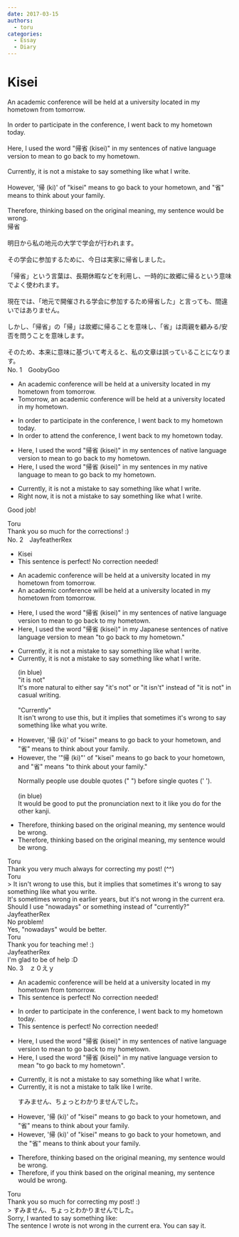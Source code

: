 ```yaml
---
date: 2017-03-15
authors:
  - toru
categories:
  - Essay
  - Diary
---
```


<h1 id="subject_show">Kisei</h1>
<div class="date" hidden>Mar 15, 2017 23:25</div>
<div id="post"><div id="body_show_ori">
An academic conference will be held at a university located in my hometown from tomorrow.<br/><br/>In order to participate in the conference, I went back to my hometown today.<br/><br/>Here, I used the word "帰省 (kisei)" in my sentences of native language version to mean to go back to my hometown.<br/><br/>Currently, it is not a mistake to say something like what I write.<br/><br/>However, '帰 (ki)' of "kisei" means to go back to your hometown, and "省" means to think about your family.<br/><br/>Therefore, thinking based on the original meaning, my sentence would be wrong.
</div></div>

<!-- more -->

<div id="post_ja"><div id="body_show_mo">
帰省<br/><br/>明日から私の地元の大学で学会が行われます。<br/><br/>その学会に参加するために、今日は実家に帰省しました。<br/><br/>「帰省」という言葉は、長期休暇などを利用し、一時的に故郷に帰るという意味でよく使われます。<br/><br/>現在では、「地元で開催される学会に参加するため帰省した」と言っても、間違いではありません。<br/><br/>しかし、「帰省」の「帰」は故郷に帰ることを意味し、「省」は両親を顧みる/安否を問うことを意味します。<br/><br/>そのため、本来に意味に基づいて考えると、私の文章は誤っていることになります。
</div></div>
<div id="block"><div class="first_name"> No. 1　<span class="just_name">GoobyGoo</span></div><div id="block2">
<ul class="correction_field">
<li class="incorrect">An academic conference will be held at a university located in my hometown from tomorrow.</li>
<li class="corrected correct">
<span class="f_red">Tomorrow</span>, an academic conference will be held at a university located in my hometown.
</li>
</ul>
<ul class="correction_field">
<li class="incorrect">In order to participate in the conference, I went back to my hometown today.</li>
<li class="corrected correct">
In order to <span class="f_red">attend </span>the conference, I went back to my hometown today.
</li>
</ul>
<ul class="correction_field">
<li class="incorrect">Here, I used the word "帰省 (kisei)" in my sentences of native language version to mean to go back to my hometown.</li>
<li class="corrected correct">
Here, I used the word "帰省 (kisei)" in my sentences <span class="f_red">in my native language</span> to mean to go back to my hometown.
</li>
</ul>
<ul class="correction_field">
<li class="incorrect">Currently, it is not a mistake to say something like what I write.</li>
<li class="corrected correct">
<span class="f_blue">Right now</span>, it is not a mistake to say something like what I write.
</li>
</ul>
<p class="comment_small">
 Good job!
</p>

</div><div class="name"><span class="just_name">Toru</span><br>
Thank you so much for the corrections! :)
</div>
</div>
<div id="block"><div class="first_name"> No. 2　<span class="just_name">JayfeatherRex</span></div><div id="block2">
<ul class="correction_field">
<li class="incorrect">Kisei</li>
<li class="corrected perfect">This sentence is perfect! No correction needed!</li>
</ul>
<ul class="correction_field">
<li class="incorrect">An academic conference will be held at a university located in my hometown from tomorrow.</li>
<li class="corrected correct">
An academic conference will be held at a university located in my hometown <span class="sline">from</span> tomorrow.
</li>
</ul>
<ul class="correction_field">
<li class="incorrect">Here, I used the word "帰省 (kisei)" in my sentences of native language version to mean to go back to my hometown.</li>
<li class="corrected correct">
Here, I used the word "帰省 (kisei)" in my <span class="f_red">Japanese </span><span class="sline">sentences of native language </span>version to mean <span class="f_red">"</span>to go back to my hometown.<span class="f_red">"</span>
</li>
</ul>
<ul class="correction_field">
<li class="incorrect">Currently, it is not a mistake to say something like what I write.</li>
<li class="corrected correct">
<span class="f_blue">Currently</span>, <span class="f_blue">it is not</span> a mistake to say something like what I write.
<p class="correction_comment">(in blue)<br/>"it is not"<br/>It's more natural to either say "it's not" or "it isn't" instead of "it is not" in casual writing.<br/><br/>"Currently"<br/>It isn't wrong to use this, but it implies that sometimes it's wrong to say something like what you write.</p>
</li>
</ul>
<ul class="correction_field">
<li class="incorrect">However, '帰 (ki)' of "kisei" means to go back to your hometown, and "省" means to think about your family.</li>
<li class="corrected correct">
However, <span class="f_red">the </span><span class="sline">'</span><span class="f_red">"</span>帰 (ki)<span class="f_red">"</span><span class="sline">' </span>of "kisei" means to go back to your hometown, and "<span class="f_blue">省</span>" means <span class="f_red">"</span>to think about your family.<span class="f_red">"</span>
<p class="correction_comment">Normally people use double quotes (" ") before single quotes (' ').<br/><br/>(in blue)<br/>It would be good to put the pronunciation next to it like you do for the other kanji.</p>
</li>
</ul>
<ul class="correction_field">
<li class="incorrect">Therefore, thinking based on the original meaning, my sentence would be wrong.</li>
<li class="corrected correct">
Therefore, <span class="sline">thinking </span>based on the original meaning, my sentence would be wrong.
</li>
</ul>
</div><div class="name"><span class="just_name">Toru</span><br>
Thank you very much always for correcting my post! (^^)
</div>
<div class="name"><span class="just_name">Toru</span><br>
&gt; It isn't wrong to use this, but it implies that sometimes it's wrong to say something like what you write.<br/>It's sometimes wrong in earlier years, but it's not wrong in the current era.<br/>Should I use "nowadays" or something instead of "currently?"
</div>
<div class="name"><span class="just_name">JayfeatherRex</span><br>
No problem!<br/>Yes, "nowadays" would be better.
</div>
<div class="name"><span class="just_name">Toru</span><br>
Thank you for teaching me! :)
</div>
<div class="name"><span class="just_name">JayfeatherRex</span><br>
I'm glad to be of help :D
</div>
</div>
<div id="block"><div class="first_name"> No. 3　<span class="just_name">ｚ０えｙ</span></div><div id="block2">
<ul class="correction_field">
<li class="incorrect">An academic conference will be held at a university located in my hometown from tomorrow.</li>
<li class="corrected perfect">This sentence is perfect! No correction needed!</li>
</ul>
<ul class="correction_field">
<li class="incorrect">In order to participate in the conference, I went back to my hometown today.</li>
<li class="corrected perfect">This sentence is perfect! No correction needed!</li>
</ul>
<ul class="correction_field">
<li class="incorrect">Here, I used the word "帰省 (kisei)" in my sentences of native language version to mean to go back to my hometown.</li>
<li class="corrected correct">
Here, I used the word "帰省 (kisei)" in<span class="f_blue"> my</span> native language version to mean "to go back to my hometown".
</li>
</ul>
<ul class="correction_field">
<li class="incorrect">Currently, it is not a mistake to say something like what I write.</li>
<li class="corrected correct">
Currently, it is not a mistake to <span class="f_blue">talk like I write.</span>
<p class="correction_comment">すみません、ちょっとわかりませんでした。</p>
</li>
</ul>
<ul class="correction_field">
<li class="incorrect">However, '帰 (ki)' of "kisei" means to go back to your hometown, and "省" means to think about your family.</li>
<li class="corrected correct">
However, '帰 (ki)' of "kisei" means to go back to your hometown, and <span class="f_blue">the </span>"省" means to think about your family.
</li>
</ul>
<ul class="correction_field">
<li class="incorrect">Therefore, thinking based on the original meaning, my sentence would be wrong.</li>
<li class="corrected correct">
Therefore, <span class="f_blue">if you think</span> based on the original meaning, my sentence would be wrong.
</li>
</ul>
</div><div class="name"><span class="just_name">Toru</span><br>
Thank you so much for correcting my post! :)<br/>&gt; すみません、ちょっとわかりませんでした。<br/>Sorry, I wanted to say something like:<br/>The sentence I wrote is not wrong in the current era. You can say it.
</div>
</div>
